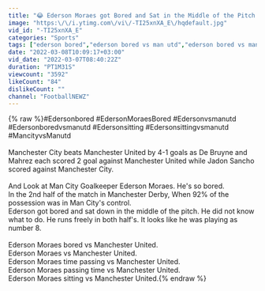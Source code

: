 ```yaml
---
title: "😂 Ederson Moraes got Bored and Sat in the Middle of the Pitch against Manchester United"
image: "https:\/\/i.ytimg.com\/vi\/-TI25xnXA_E\/hqdefault.jpg"
vid_id: "-TI25xnXA_E"
categories: "Sports"
tags: ["ederson bored","ederson bored vs man utd","ederson bored vs manchester united"]
date: "2022-03-08T10:09:17+03:00"
vid_date: "2022-03-07T08:40:22Z"
duration: "PT1M31S"
viewcount: "3592"
likeCount: "84"
dislikeCount: ""
channel: "FootballNEWZ"
---
```

{% raw %}#Edersonbored #EdersonMoraesBored #Edersonvsmanutd #Edersonboredvsmanutd #Edersonsitting #Edersonsittingvsmanutd #MancityvsManutd<br /><br />Manchester City beats Manchester United by 4-1 goals as De Bruyne and Mahrez each scored 2 goal against Manchester United while Jadon Sancho scored against Manchester City.<br /><br />And Look at Man City Goalkeeper Ederson Moraes. He's so bored.<br />In the 2nd half of the match in Manchester Derby, When 92% of the possession was in Man City's control.<br />Ederson got bored and sat down in the middle of the pitch. He did not know what to do. He runs freely in both half's. It looks like he was playing as number 8.<br /><br />Ederson Moraes bored vs Manchester United.<br />Ederson Moraes vs Manchester United.<br />Ederson Moraes time passing vs Manchester United.<br />Ederson Moraes passing time vs Manchester United.<br />Ederson Moraes sitting vs Manchester United.{% endraw %}
